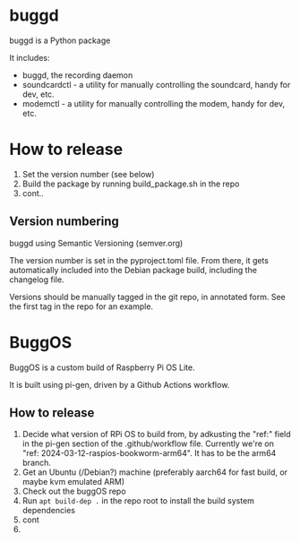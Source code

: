 # buggd

buggd is a Python package

It includes: 
* buggd, the recording daemon
* soundcardctl - a utility for manually controlling the soundcard, handy for dev, etc.
* modemctl - a utility for manually controlling the modem, handy for dev, etc.

# How to release

1) Set the version number (see below)
2) Build the package by running build_package.sh in the repo
3) cont..

## Version numbering

buggd using Semantic Versioning  (semver.org)

The version number is set in the pyproject.toml file.
From there, it gets automatically included into the Debian package build, including the changelog file.

Versions should be manually tagged in the git repo, in annotated form. See the first tag in the repo for an example. 

# BuggOS

BuggOS is a custom build of Raspberry Pi OS Lite.

It is built using pi-gen, driven by a Github Actions workflow.

## How to release
1) Decide what version of RPi OS to build from, by adkusting the "ref:" field in the pi-gen section of the .github/workflow file. Currently we're on "ref: 2024-03-12-raspios-bookworm-arm64". It has to be the arm64 branch.
2) Get an Ubuntu (/Debian?) machine (preferably aarch64 for fast build, or maybe kvm emulated ARM)
3) Check out the buggOS repo
4) Run `apt build-dep .` in the repo root to install the build system dependencies
5) cont
6) 